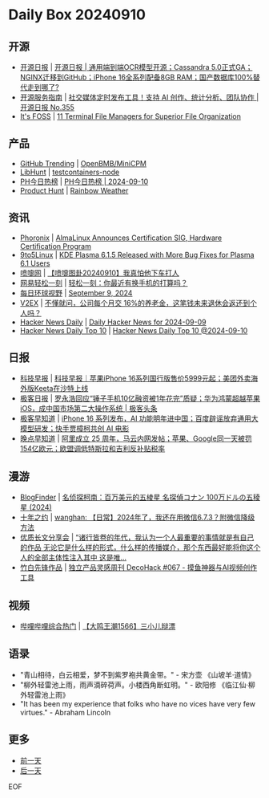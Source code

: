# Daily Box 20240910

## 开源
- [开源日报](https://www.oschina.net/news/column?columnId=25) | [开源日报 | 通用端到端OCR模型开源；Cassandra 5.0正式GA；NGINX迁移到GitHub；iPhone 16全系列配备8GB RAM；国产数据库100%替代走到哪了?](https://www.oschina.net/news/311392)
- [开源服务指南](https://osguider.com/blog/) | [社交媒体定时发布工具！支持 AI 创作、统计分析、团队协作 | 开源日报 No.355](https://osguider.com/blog/post/daily/daily-355/)
- [It's FOSS](https://itsfoss.com/) | [11 Terminal File Managers for Superior File Organization](https://itsfoss.com/terminal-file-managers/)

## 产品
- [GitHub Trending](https://github.com/trending?since=daily) | [OpenBMB/MiniCPM](https://github.com/OpenBMB/MiniCPM)
- [LibHunt](https://www.libhunt.com/) | [testcontainers-node](https://www.libhunt.com/r/testcontainers-node)
- [PH今日热榜](https://decohack.com/category/producthunt/) | [PH今日热榜 | 2024-09-10](https://decohack.com/producthunt-daily-2024-09-10/)
- [Product Hunt](https://www.producthunt.com) | [Rainbow Weather](https://www.producthunt.com/posts/rainbow-weather)

## 资讯
- [Phoronix](https://www.phoronix.com/) | [AlmaLinux Announces Certification SIG, Hardware Certification Program](https://www.phoronix.com/news/AlmaLinux-Hardware-Certificate)
- [9to5Linux](https://9to5linux.com/) | [KDE Plasma 6.1.5 Released with More Bug Fixes for Plasma 6.1 Users](https://9to5linux.com/kde-plasma-6-1-5-released-with-more-bug-fixes-for-plasma-6-1-users)
- [喷嚏网](http://www.dapenti.com/blog/blog.asp?subjectid=70&name=xilei) | [【喷嚏图卦20240910】我真怕他下车打人](http://www.dapenti.com/blog/more.asp?name=xilei&id=181088)
- [网易轻松一刻](https://m.163.com/touch/exclusive/sub/qsyk) | [轻松一刻：你最近有换手机的打算吗？](https://m.163.com/news/article/JBOP024I000181BR.html)
- [每日环球视野](https://idai.ly/) | [September 9, 2024](http://m.idai.ly/se/a193iG?1725811200)
- [V2EX](https://www.v2ex.com/) | [不懂就问，公司每个月交 16%的养老金，这笔钱未来退休会返还到个人吗？](https://www.v2ex.com/t/1071578)
- [Hacker News Daily](https://www.daemonology.net/hn-daily/) | [Daily Hacker News for 2024-09-09](https://www.daemonology.net/hn-daily/2024-09-09.html)
- [Hacker News Daily Top 10](https://github.com/headllines/hackernews-daily) | [Hacker News Daily Top 10 @2024-09-10](https://github.com/headllines/hackernews-daily/issues/1523)

## 日报
- [科技早报](https://www.jiemian.com/lists/459.html) | [科技早报｜苹果iPhone 16系列国行版售价5999元起；美团外卖海外版Keeta在沙特上线](https://www.jiemian.com/article/11696884.html)
- [极客日报](https://blog.csdn.net/csdngeeknews) | [罗永浩回应“锤子手机10亿融资被1年花完”质疑；华为鸿蒙超越苹果iOS，成中国市场第二大操作系统 | 极客头条](https://blog.csdn.net/weixin_39786569/article/details/142082862)
- [极客早知道](https://www.geekpark.net/column/74) | [iPhone 16 系列发布，AI 功能明年进中国；百度辟谣放弃通用大模型研发；快手贾樟柯共创 AI 电影](https://www.geekpark.net/news/340425)
- [晚点早知道](https://www.latepost.com/news/index?proma=3) | [阿里成立 25 周年，马云内网发帖；苹果、Google同一天被罚154亿欧元；欧盟调低特斯拉和吉利反补贴税率](https://www.latepost.com/news/dj_detail?id=2494)

## 漫游
- [BlogFinder](https://bf.zzxworld.com/) | [名侦探柯南：百万美元的五棱星 名探偵コナン 100万ドルの五稜星 (2024)](https://www.tsxxc.com/childs/nosee/3071.html?utm_source=blogfinder)
- [十年之约](https://www.foreverblog.cn/feeds.html) | [wanghan: 【日常】2024年了，我还在用微信6.7.3？附微信降级方法](https://luoca.cn/archives/51.html)
- [优质长文分享会](https://m.okjike.com/topics/56d2fabe7cb3331100467e2b) | [“诸行皆卷的年代，我认为一个人最重要的事情就是有自己的作品 无论它是什么样的形式，什么样的传播媒介，那个东西最好能将你这个人的全部主体性注入其中 这是唯...](https://m.okjike.com/originalPosts/66dfe2b16fbc73186f5c4c0f)
- [竹白先锋作品](https://www.zhubai.wiki/) | [独立产品灵感周刊 DecoHack #067 - 摸鱼神器与AI视频创作工具](https://open.zhubai.wiki/a/l/t/z/pl/decohack/2445223327812366336)

## 视频
- [哔哩哔哩综合热门](https://www.bilibili.com/v/popular/all/) | [【大鸣王潮1566】三小儿辩漂](https://b23.tv/BV1y34YeZEvd)

## 语录
- "青山相待，白云相爱，梦不到紫罗袍共黄金带。" - 宋方壶 《山坡羊·道情》
- "柳外轻雷池上雨，雨声滴碎荷声。小楼西角断虹明。" - 欧阳修 《临江仙·柳外轻雷池上雨》
- "It has been my experience that folks who have no vices have very few virtues." - Abraham Lincoln

## 更多
- [前一天](daily-box-20240909.md)
- [后一天](daily-box-20240911.md)

EOF